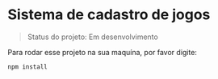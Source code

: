 # Sistema de cadastro de jogos #

> Status do projeto: Em desenvolvimento

Para rodar esse projeto na sua maquína, por favor digite:

```
npm install
```
